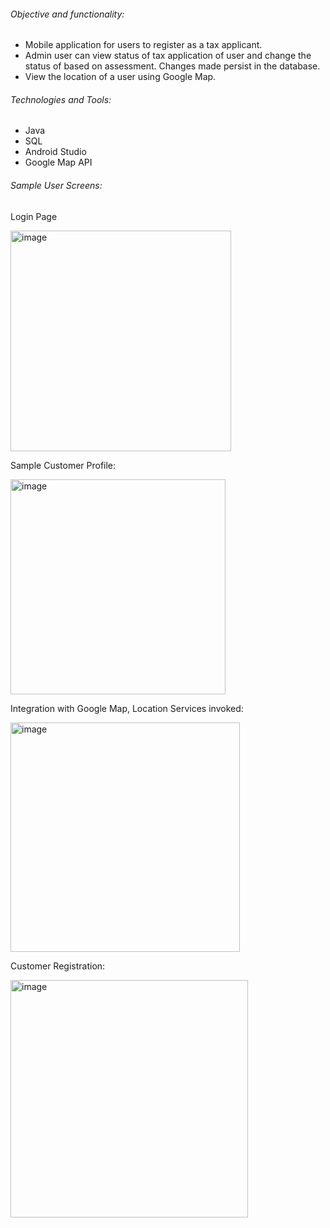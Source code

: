 ###### Objective and functionality: 
* Mobile application for users to register as a tax applicant.
* Admin user can view status of tax application of user and change the status of based on assessment. Changes made persist in the database.
* View the location of a user using Google Map.

###### Technologies and Tools:
* Java
* SQL
* Android Studio
* Google Map API


###### Sample User Screens: 

Login Page

<img width="353" alt="image" src="https://github.com/user-attachments/assets/be3980d3-2890-4c42-8de6-b3b94cd16fb9">


Sample Customer Profile:

<img width="344" alt="image" src="https://github.com/user-attachments/assets/1de3f943-7b22-481b-a0da-87a12ebbf187">

Integration with Google Map, Location Services invoked:

<img width="367" alt="image" src="https://github.com/user-attachments/assets/25c52ed6-fe4f-492c-b22d-b54f7b7aed92">

Customer Registration: 

<img width="380" alt="image" src="https://github.com/user-attachments/assets/35552512-d713-4c84-882d-e1d889342347">


